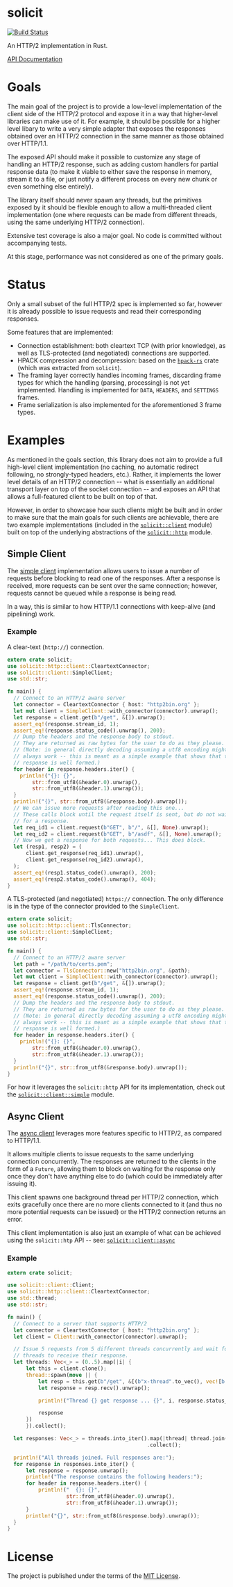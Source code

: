 # solicit
[![Build Status](https://travis-ci.org/mlalic/solicit.svg?branch=master)](https://travis-ci.org/mlalic/solicit)

An HTTP/2 implementation in Rust.

[API Documentation](https://mlalic.github.io/solicit/)

# Goals

The main goal of the project is to provide a low-level implementation of the
client side of the HTTP/2 protocol and expose it in a way that higher-level
libraries can make use of it. For example, it should be possible for a higher
level libary to write a very simple adapter that exposes the responses
obtained over an HTTP/2 connection in the same manner as those obtained over
HTTP/1.1.

The exposed API should make it possible to customize any stage of handling
an HTTP/2 response, such as adding custom handlers for partial response data
(to make it viable to either save the response in memory, stream it to a
file, or just notify a different process on every new chunk or even something
else entirely).

The library itself should never spawn any threads, but the primitives exposed
by it should be flexible enough to allow a multi-threaded client implementation
(one where requests can be made from different threads, using the same underlying
HTTP/2 connection).

Extensive test coverage is also a major goal. No code is committed without
accompanying tests.

At this stage, performance was not considered as one of the primary goals.

# Status

Only a small subset of the full HTTP/2 spec is implemented so far, however it
is already possible to issue requests and read their corresponding responses.


Some features that are implemented:

- Connection establishment: both cleartext TCP (with prior knowledge), as well
  as TLS-protected (and negotiated) connections are supported.
- HPACK compression and decompression: based on the
  [`hpack-rs`](https://github.com/mlalic/hpack-rs) crate (which was extracted from
  `solicit`).
- The framing layer correctly handles incoming frames, discarding frame types for which
  the handling (parsing, processing) is not yet implemented.
  Handling is implemented for `DATA`, `HEADERS`, and `SETTINGS` frames.
- Frame serialization is also implemented for the aforementioned 3 frame types.


# Examples

As mentioned in the goals section, this library does not aim to provide a
full high-level client implementation (no caching, no automatic redirect
following, no strongly-typed headers, etc.). Rather, it implements the lower
level details of an HTTP/2 connection -- what is essentially an additional
transport layer on top of the socket connection -- and exposes an API that
allows a full-featured client to be built on top of that.

However, in order to showcase how such clients might be built and in order to
make sure that the main goals for such clients are achievable, there are two
example implementations (included in the
[`solicit::client`](https://github.com/mlalic/solicit/blob/master/src/client/mod.rs)
module) built on top of the underlying abstractions of the
[`solicit::http`](https://github.com/mlalic/solicit/blob/master/src/http/mod.rs)
module.

## Simple Client

The [simple client](https://github.com/mlalic/solicit/blob/master/src/client/simple.rs)
implementation allows users to issue a number of requests before blocking to
read one of the responses. After a response is received, more requests can
be sent over the same connection; however, requests cannot be queued while a
response is being read.

In a way, this is similar to how HTTP/1.1 connections with keep-alive (and
pipelining) work.

### Example

A clear-text (`http://`) connection.

```rust
extern crate solicit;
use solicit::http::client::CleartextConnector;
use solicit::client::SimpleClient;
use std::str;

fn main() {
  // Connect to an HTTP/2 aware server
  let connector = CleartextConnector { host: "http2bin.org" };
  let mut client = SimpleClient::with_connector(connector).unwrap();
  let response = client.get(b"/get", &[]).unwrap();
  assert_eq!(response.stream_id, 1);
  assert_eq!(response.status_code().unwrap(), 200);
  // Dump the headers and the response body to stdout.
  // They are returned as raw bytes for the user to do as they please.
  // (Note: in general directly decoding assuming a utf8 encoding might not
  // always work -- this is meant as a simple example that shows that the
  // response is well formed.)
  for header in response.headers.iter() {
    println!("{}: {}",
        str::from_utf8(&header.0).unwrap(),
        str::from_utf8(&header.1).unwrap());
  }
  println!("{}", str::from_utf8(&response.body).unwrap());
  // We can issue more requests after reading this one...
  // These calls block until the request itself is sent, but do not wait
  // for a response.
  let req_id1 = client.request(b"GET", b"/", &[], None).unwrap();
  let req_id2 = client.request(b"GET", b"/asdf", &[], None).unwrap();
  // Now we get a response for both requests... This does block.
  let (resp1, resp2) = (
      client.get_response(req_id1).unwrap(),
      client.get_response(req_id2).unwrap(),
  );
  assert_eq!(resp1.status_code().unwrap(), 200);
  assert_eq!(resp2.status_code().unwrap(), 404);
}
```

A TLS-protected (and negotiated) `https://` connection. The only difference is
in the type of the connector provided to the `SimpleClient`.

```rust
extern crate solicit;
use solicit::http::client::TlsConnector;
use solicit::client::SimpleClient;
use std::str;

fn main() {
  // Connect to an HTTP/2 aware server
  let path = "/path/to/certs.pem";
  let connector = TlsConnector::new("http2bin.org", &path);
  let mut client = SimpleClient::with_connector(connector).unwrap();
  let response = client.get(b"/get", &[]).unwrap();
  assert_eq!(response.stream_id, 1);
  assert_eq!(response.status_code().unwrap(), 200);
  // Dump the headers and the response body to stdout.
  // They are returned as raw bytes for the user to do as they please.
  // (Note: in general directly decoding assuming a utf8 encoding might not
  // always work -- this is meant as a simple example that shows that the
  // response is well formed.)
  for header in response.headers.iter() {
    println!("{}: {}",
        str::from_utf8(&header.0).unwrap(),
        str::from_utf8(&header.1).unwrap());
  }
  println!("{}", str::from_utf8(&response.body).unwrap());
}
```

For how it leverages the `solicit::http` API for its implementation, check out the
[`solicit::client::simple`](https://github.com/mlalic/solicit/blob/master/src/client/simple.rs)
module.

## Async Client

The [async client](https://github.com/mlalic/solicit/blob/master/src/client/async.rs)
leverages more features specific to HTTP/2, as compared to HTTP/1.1.

It allows multiple clients to issue requests to the same underlying
connection concurrently. The responses are returned to the clients in the form
of a `Future`, allowing them to block on waiting for the response only once
they don't have anything else to do (which could be immediately after issuing
it).

This client spawns one background thread per HTTP/2 connection, which exits
gracefully once there are no more clients connected to it (and thus no more
potential requests can be issued) or the HTTP/2 connection returns an error.

This client implementation is also just an example of what can be achieved
using the `solicit::htp` API -- see:
[`solicit::client::async`](https://github.com/mlalic/solicit/blob/master/src/client/async.rs)

### Example

```rust
extern crate solicit;

use solicit::client::Client;
use solicit::http::client::CleartextConnector;
use std::thread;
use std::str;

fn main() {
  // Connect to a server that supports HTTP/2
  let connector = CleartextConnector { host: "http2bin.org" };
  let client = Client::with_connector(connector).unwrap();

  // Issue 5 requests from 5 different threads concurrently and wait for all
  // threads to receive their response.
  let threads: Vec<_> = (0..5).map(|i| {
      let this = client.clone();
      thread::spawn(move || {
          let resp = this.get(b"/get", &[(b"x-thread".to_vec(), vec![b'0' + i])]).unwrap();
          let response = resp.recv().unwrap();

          println!("Thread {} got response ... {}", i, response.status_code().ok().unwrap());

          response
      })
      }).collect();

  let responses: Vec<_> = threads.into_iter().map(|thread| thread.join())
                                             .collect();

  println!("All threads joined. Full responses are:");
  for response in responses.into_iter() {
      let response = response.unwrap();
      println!("The response contains the following headers:");
      for header in response.headers.iter() {
          println!("  {}: {}",
                   str::from_utf8(&header.0).unwrap(),
                   str::from_utf8(&header.1).unwrap());
      }
      println!("{}", str::from_utf8(&response.body).unwrap());
  }
}
```

# License

The project is published under the terms of the [MIT License](https://github.com/mlalic/solicit/blob/master/LICENSE).
